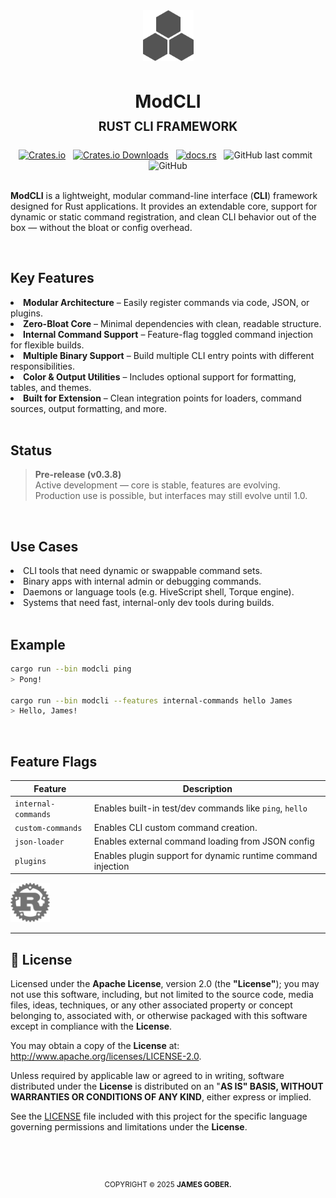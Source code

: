 <div align="center">
    <img width="81px" height="auto" src="https://raw.githubusercontent.com/jamesgober/jamesgober/main/media/icons/hexagon-3.svg" alt="Fragonite Logo">
    <h1>
        <strong>ModCLI</strong>
        <sup><br><sub>RUST CLI FRAMEWORK</sup><br></sup>
    </h1>
    <div>
        <a href="https://crates.io/crates/mod-cli" alt="ModCLI on Crates.io"><img alt="Crates.io" src="https://img.shields.io/crates/v/mod-cli"></a>
        <span>&nbsp;</span>
        <a href="https://crates.io/crates/mod-cli" alt="Download ModCLI"><img alt="Crates.io Downloads" src="https://img.shields.io/crates/d/mod-cli"></a>
        <span>&nbsp;</span>
        <a href="https://docs.rs/mod-cli" title="ModCLI Documentation"><img alt="docs.rs" src="https://img.shields.io/docsrs/mod-cli"></a>
        <span>&nbsp;</span>
        <img alt="GitHub last commit" src="https://img.shields.io/github/last-commit/jamesgober/mod-cli?color=%23347d39" alt="last commit badge">
        <span>&nbsp;</span>
        <img alt="GitHub" src="https://img.shields.io/github/license/jamesgober/mod-cli">
    </div>
</div>
<div>
    <br>
    <p>
        <strong>ModCLI</strong> is a lightweight, modular command-line interface (<b>CLI</b>) framework designed for Rust applications. It provides an extendable core, support for dynamic or static command registration, and clean CLI behavior out of the box — without the bloat or config overhead.
    </p>
    <br>
</div>

<h2>Key Features</h2>
<li>
    <strong>Modular Architecture</strong> – Easily register commands via code, JSON, or plugins.
</li>
<li>
    <strong>Zero-Bloat Core</strong> – Minimal dependencies with clean, readable structure.
</li>
<li>
    <strong>Internal Command Support</strong> – Feature-flag toggled command injection for flexible builds.
</li>
<li>
    <strong>Multiple Binary Support</strong> – Build multiple CLI entry points with different responsibilities.
</li>
<li>
    <strong>Color &amp; Output Utilities</strong> – Includes optional support for formatting, tables, and themes.
</li>
<li>
    <strong>Built for Extension</strong> – Clean integration points for loaders, command sources, output formatting, and more.
</li>

<br>
<h2>Status</h2>

> **Pre-release (v0.3.8)**  
> Active development — core is stable, features are evolving.  
> Production use is possible, but interfaces may still evolve until 1.0.

<br>
<h2>Use Cases</h2>
<li>
    CLI tools that need dynamic or swappable command sets.
</li>
<li>
    Binary apps with internal admin or debugging commands.
</li>
<li>
    Daemons or language tools (e.g. HiveScript shell, Torque engine).
</li>
<li>
    Systems that need fast, internal-only dev tools during builds.
</li>

<br>
<h2>Example</h2>

```bash
cargo run --bin modcli ping
> Pong!

cargo run --bin modcli --features internal-commands hello James
> Hello, James!
```

<br>

<h2>Feature Flags</h2>

| Feature               | Description                                           |
|------------------------|-------------------------------------------------------|
| `internal-commands`    | Enables built-in test/dev commands like `ping`, `hello` |
| `custom-commands`      | Enables CLI custom command creation.                  |
| `json-loader`          | Enables external command loading from JSON config     |
| `plugins`              | Enables plugin support for dynamic runtime command injection |




<img width="63px" height="auto" src="./../docs/media/rust.svg" alt="Rust Logo">

<br>
<!--
:: LICENSE
============================================================================ -->
<div id="license">
    <hr>
    <h2>📌 License</h2>
    <p>Licensed under the <b>Apache License</b>, version 2.0 (the <b>"License"</b>); you may not use this software, including, but not limited to the source code, media files, ideas, techniques, or any other associated property or concept belonging to, associated with, or otherwise packaged with this software except in compliance with the <b>License</b>.</p>
    <p>You may obtain a copy of the <b>License</b> at: <a href="http://www.apache.org/licenses/LICENSE-2.0" title="Apache-2.0 License" target="_blank">http://www.apache.org/licenses/LICENSE-2.0</a>.</p>
    <p>Unless required by applicable law or agreed to in writing, software distributed under the <b>License</b> is distributed on an "<b>AS IS" BASIS, WITHOUT WARRANTIES OR CONDITIONS OF ANY KIND</b>, either express or implied.</p>
    <p>See the <a href="./LICENSE" title="Software License file">LICENSE</a> file included with this project for the specific language governing permissions and limitations under the <b>License</b>.</p>
    <br>
</div>



<!--
:: COPYRIGHT
============================================================================ -->
<div align="center">
  <br>
  <h2></h2>
  <sup>COPYRIGHT <small>&copy;</small> 2025 <strong>JAMES GOBER.</strong></sup>
</div>